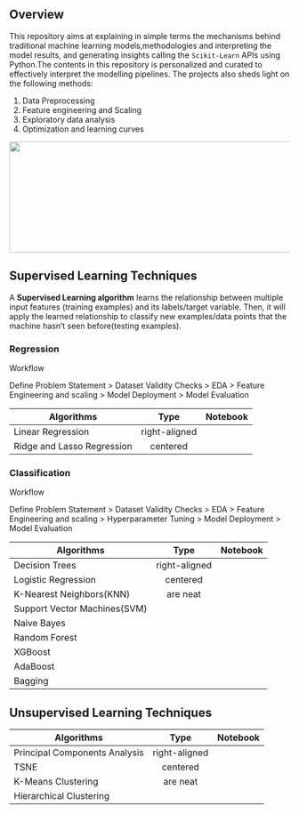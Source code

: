## Overview 

This repository aims at explaining in simple terms the mechanisms behind traditional machine learning models,methodologies and interpreting the model results, and generating insights calling the `Scikit-Learn` APIs using Python.The contents in this repository is personalized and curated to effectively interpret the modelling pipelines. The projects also sheds light on the following methods:

1. Data Preprocessing
2. Feature engineering and Scaling  
3. Exploratory data analysis
4. Optimization and learning curves

<p align="center">
<img src="https://i.imgur.com/dkaSdQ1.png" width="550" height="200" />
</p>




## Supervised Learning Techniques

A <b> Supervised Learning algorithm</b> learns the relationship between multiple input features (training examples) and its labels/target variable. Then, it will apply the learned relationship to classify new examples/data points that the machine hasn’t seen before(testing examples).

### Regression

Workflow 

Define Problem Statement > Dataset Validity Checks > EDA > Feature Engineering and scaling > Model Deployment > Model Evaluation


| Algorithms       |  Type          | Notebook |
| ------------- |:-------------:| -----:|
| Linear Regression | right-aligned |  |
| Ridge and Lasso Regression | centered      |    |


### Classification

Workflow

Define Problem Statement > Dataset Validity Checks > EDA > Feature Engineering and scaling > Hyperparameter Tuning > Model Deployment > Model Evaluation

| Algorithms       |  Type          | Notebook |
| ------------- |:-------------:| -----:|
| Decision Trees | right-aligned |  |
| Logistic Regression | centered      |    |
| K-Nearest Neighbors(KNN) | are neat |    |
| Support Vector Machines(SVM) |  |    |
| Naive Bayes |  |    |
| Random Forest |  |    |
| XGBoost |  |    |
| AdaBoost |  |    |
| Bagging |  |    |



## Unsupervised Learning Techniques


| Algorithms       |  Type          | Notebook |
| ------------- |:-------------:| -----:|
| Principal Components Analysis | right-aligned |  |
| TSNE| centered      |    |
| K-Means Clustering | are neat |    |
| Hierarchical Clustering |  |    |
